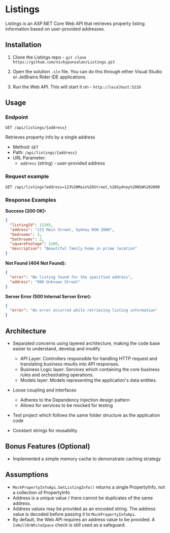 # Listings
Listings is an ASP.NET Core Web API that retrieves property listing information based on user-provided addresses.

## Installation
1. Clone the Listings repo - `git clone https://github.com/nickypunsalan/Listings.git`

2. Open the solution `.sln` file. You can do this through either Visual Studio or JetBrains Rider IDE applications.
3. Run the Web API. This will start it on - `http://localhost:5210`

## Usage

### Endpoint
`GET /api/listings/{address}`

Retrieves property info by a single address
- Method: `GET`
- Path: `/api/listings/{address}`
- URL Parameter:
  - `address` (string) - user-provided address 

### Request example
```
GET /api/listings?address=123%20Main%20Street,%20Sydney%20NSW%202000
```

### Response Examples

**Success (200 OK):**

```json
{
  "listingId": 12345,
  "address": "123 Main Street, Sydney NSW 2000",
  "bedrooms": 3,
  "bathrooms": 2,
  "squareFootage": 1200,
  "description": "Beautiful family home in prime location"
}
```

**Not Found (404 Not Found):**

```json
{
  "error": "No listing found for the specified address",
  "address": "999 Unknown Street"
}
```

**Server Error (500 Internal Server Error):**

```json
{
  "error": "An error occurred while retrieving listing information"
}
```

## Architecture

- Separated concerns using layered architecture, making the code base easier to understand, develop and modify
  - API Layer: Controllers responsible for handling HTTP request and translating business results into API responses.
  - Business Logic layer: Services which containing the core business rules and orchestrating operations.
  - Models layer: Models representing the application's data entities.
  

- Loose coupling and interfaces
  - Adheres to the Dependency Injection design pattern 
  - Allows for services to be mocked for testing


- Test project which follows the same folder structure as the application code


- Constant strings for reusability

## Bonus Features (Optional)
- Implemented a simple memory cache to demonstrate caching strategy


## Assumptions

- `MockPropertyInfoApi.GetListingInfo()` returns a single PropertyInfo, not a collection of PropertyInfo
- Address is a unique value / there cannot be duplicates of the same address.
- Address values may be provided as an encoded string. The address value is decoded before passing it to `MockPropertyInfoApi`.
- By default, the Web API requires an address value to be provided. A `IsNullOrWhiteSpace` check is still used as a safeguard.